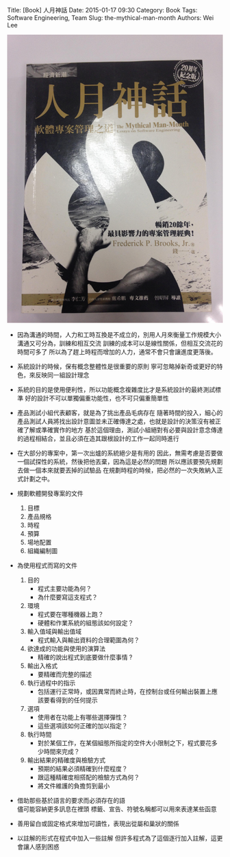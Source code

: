 Title: [Book] 人月神話
Date: 2015-01-17 09:30
Category: Book
Tags: Software Engineering, Team
Slug: the-mythical-man-month
Authors: Wei Lee

![人月神話](/images/books/the-mythical-man-month.jpg)

<!--more-->

- 因為溝通的時間，人力和工時互換是不成立的，別用人月來衡量工作規模大小
  溝通又可分為，訓練和相互交流
  訓練的成本可以是線性關係，但相互交流花的時間可多了
  所以為了趕上時程而增加的人力，通常不會只會讓進度更落後。

- 系統設計的時候，保有概念整體性是很重要的原則
  寧可忽略掉新奇或更好的特色，來反映同一組設計理念

- 系統的目的是使用便利性，所以功能概念複雜度比才是系統設計的最終測試標準
  好的設計不可以單獨偏重功能性，也不可只偏重簡單性

- 產品測試小組代表顧客，就是為了挑出產品毛病存在
  隨著時間的投入，細心的產品測試人員將找出設計意圖並未正確傳達之處，也就是設計的決策沒有被正確了解或準確實作的地方
  基於這個理由，測試小組絕對有必要與設計意念傳達的過程相結合，並且必須在造其跟根設計的工作一起同時進行

- 在大部分的專案中，第一次出爐的系統絕少是有用的
  因此，無需考慮是否要做一個試探性的系統，然後把他丟棄，因為這是必然的問題
  所以應該要預先規劃去做一個本來就要丟掉的試驗品
  在規劃時程的時候，把必然的一次失敗納入正式計劃之中。

- 規劃軟體開發專案的文件
	1. 目標
	2. 產品規格
	3. 時程
	4. 預算
	5. 場地配置
	6. 組織編制圖

- 為使用程式而寫的文件
	1. 目的
		- 程式主要功能為何？
		- 為什麼要寫這支程式？
	2. 環境
		- 程式要在哪種機器上跑？
		- 硬體和作業系統的組態該如何設定？
	3. 輸入值域與輸出值域
		- 程式輸入與輸出資料的合理範圍為何？
	4. 欲達成的功能與使用的演算法
		- 精確的說出程式到底要做什麼事情 ?
	5. 輸出入格式
		- 要精確而完整的描述
	6. 執行過程中的指示  
		- 包括運行正常時，或因異常而終止時，在控制台或任何輸出裝置上應該要看得到的任何提示
	7. 選項
		- 使用者在功能上有哪些選擇彈性？
		- 這些選項該如何正確的加以指定？
	8. 執行時間
		- 對於某個工作，在某個組態所指定的空件大小限制之下，程式要花多少時間來完成？
	9. 輸出結果的精確度與檢驗方式
		- 預期的結果必須精確到什麼程度？
		- 跟這種精確度相搭配的檢驗方式為何？
		- 將文件維護的負擔剪到最小

- 借助那些基於語言的要求而必須存在的語  
  儘可能容納更多訊息在裡頭
  標籤、宣告、符號名稱都可以用來表達某些函意

- 善用留白或固定格式來增加可讀性，表現出從屬和巢狀的關係

- 以註解的形式在程式中加入一些註解
  但許多程式為了這個逐行加入註解，這更會讓人感到困惑
